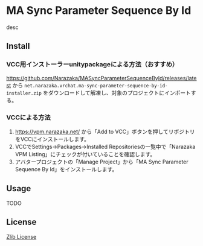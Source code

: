 # MA Sync Parameter Sequence By Id

desc

## Install

### VCC用インストーラーunitypackageによる方法（おすすめ）

https://github.com/Narazaka/MASyncParameterSequenceById/releases/latest から `net.narazaka.vrchat.ma-sync-parameter-sequence-by-id-installer.zip` をダウンロードして解凍し、対象のプロジェクトにインポートする。

### VCCによる方法

1. https://vpm.narazaka.net/ から「Add to VCC」ボタンを押してリポジトリをVCCにインストールします。
2. VCCでSettings→Packages→Installed Repositoriesの一覧中で「Narazaka VPM Listing」にチェックが付いていることを確認します。
3. アバタープロジェクトの「Manage Project」から「MA Sync Parameter Sequence By Id」をインストールします。

## Usage

TODO

## License

[Zlib License](LICENSE.txt)
